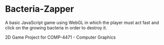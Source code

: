 # Bacteria-Zapper
A basic JavaScript game using WebGL in which the player must act fast and click on the growing bacteria in order to destroy it.

2D Game Project for COMP-4471 - Computer Graphics
